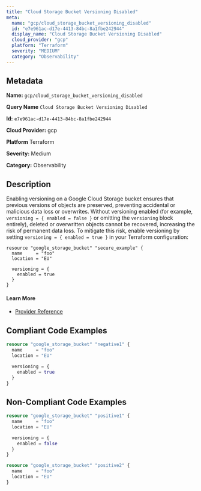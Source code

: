 ```yaml
---
title: "Cloud Storage Bucket Versioning Disabled"
meta:
  name: "gcp/cloud_storage_bucket_versioning_disabled"
  id: "e7e961ac-d17e-4413-84bc-8a1fbe242944"
  display_name: "Cloud Storage Bucket Versioning Disabled"
  cloud_provider: "gcp"
  platform: "Terraform"
  severity: "MEDIUM"
  category: "Observability"
---
```

## Metadata

**Name:** `gcp/cloud_storage_bucket_versioning_disabled`

**Query Name** `Cloud Storage Bucket Versioning Disabled`

**Id:** `e7e961ac-d17e-4413-84bc-8a1fbe242944`

**Cloud Provider:** gcp

**Platform** Terraform

**Severity:** Medium

**Category:** Observability

## Description
Enabling versioning on a Google Cloud Storage bucket ensures that previous versions of objects are preserved, preventing accidental or malicious data loss or overwrites. Without versioning enabled (for example, `versioning = { enabled = false }` or omitting the `versioning` block entirely), deleted or overwritten objects cannot be recovered, increasing the risk of permanent data loss. To mitigate this risk, enable versioning by setting `versioning = { enabled = true }` in your Terraform configuration:

```
resource "google_storage_bucket" "secure_example" {
  name     = "foo"
  location = "EU"

  versioning = {
    enabled = true
  }
}
```

#### Learn More

 - [Provider Reference](https://registry.terraform.io/providers/hashicorp/google/latest/docs/resources/storage_bucket#enabled)


## Compliant Code Examples
```terraform
resource "google_storage_bucket" "negative1" {
  name     = "foo"
  location = "EU"

  versioning = {
    enabled = true
  }
}
```
## Non-Compliant Code Examples
```terraform
resource "google_storage_bucket" "positive1" {
  name     = "foo"
  location = "EU"

  versioning = {
    enabled = false
  }
}

resource "google_storage_bucket" "positive2" {
  name     = "foo"
  location = "EU"
}
```